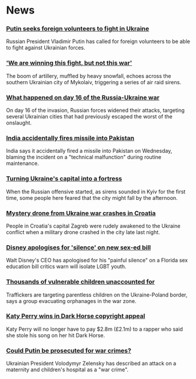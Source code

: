 # News
### [Putin seeks foreign volunteers to fight in Ukraine](https://www.bbc.com/news/world-europe-60705486)
Russian President Vladimir Putin has called for foreign volunteers to be able to fight against Ukrainian forces.
### ['We are winning this fight, but not this war'](https://www.bbc.com/news/world-europe-60711659)
The boom of artillery, muffled by heavy snowfall, echoes across the southern Ukrainian city of Mykolaiv, triggering a series of air raid sirens. 
### [What happened on day 16 of the Russia-Ukraine war](https://www.bbc.com/news/world-europe-60712179)
On day 16 of the invasion, Russian forces widened their attacks, targeting several Ukrainian cities that had previously escaped the worst of the onslaught.
### [India accidentally fires missile into Pakistan](https://www.bbc.com/news/world-asia-india-60711653)
India says it accidentally fired a missile into Pakistan on Wednesday, blaming the incident on a "technical malfunction" during routine maintenance.
### [Turning Ukraine's capital into a fortress](https://www.bbc.com/news/world-europe-60714515)
When the Russian offensive started, as sirens sounded in Kyiv for the first time, some people here feared that the city might fall by the afternoon. 
### [Mystery drone from Ukraine war crashes in Croatia](https://www.bbc.com/news/world-europe-60709952)
People in Croatia's capital Zagreb were rudely awakened to the Ukraine conflict when a military drone crashed in the city late last night.
### [Disney apologises for 'silence' on new sex-ed bill](https://www.bbc.com/news/world-us-canada-60714063)
Walt Disney's CEO has apologised for his "painful silence" on a Florida sex education bill critics warn will isolate LGBT youth.
### [Thousands of vulnerable children unaccounted for](https://www.bbc.com/news/world-europe-60692442)
Traffickers are targeting parentless children on the Ukraine-Poland border, says a group evacuating orphanages in the war zone.
### [Katy Perry wins in Dark Horse copyright appeal](https://www.bbc.com/news/entertainment-arts-60705977)
Katy Perry will no longer have to pay $2.8m (£2.1m) to a rapper who said she stole his song on her hit Dark Horse.
### [Could Putin be prosecuted for war crimes?](https://www.bbc.com/news/world-60690688)
Ukrainian President Volodymyr Zelensky has described an attack on a maternity and children's hospital as a "war crime". 

